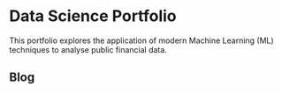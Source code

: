 # Data Science Portfolio 
This portfolio explores the application of modern Machine Learning (ML) techniques to analyse public financial data. 
## Blog

